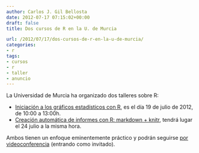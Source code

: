 ```yaml
---
author: Carlos J. Gil Bellosta
date: 2012-07-17 07:15:02+00:00
draft: false
title: Dos cursos de R en la U. de Murcia

url: /2012/07/17/dos-cursos-de-r-en-la-u-de-murcia/
categories:
- r
tags:
- cursos
- r
- taller
- anuncio
---
```


La Universidad de Murcia ha organizado dos talleres sobre R:

* [Iniciación a los gráficos estadísticos con R](http://www.caldum.org/?p=5266), es el día 19 de julio de 2012, de 10:00 a 13:00h.
* [Creación automática de informes con R: markdown + knitr](http://www.caldum.org/?p=5285), tendrá lugar el 24 julio a la misma hora.

Ambos tienen un enfoque eminentemente práctico y podrán seguirse [por videoconferencia](http://videoconferencia.um.es/caldum) (entrando como invitado).
